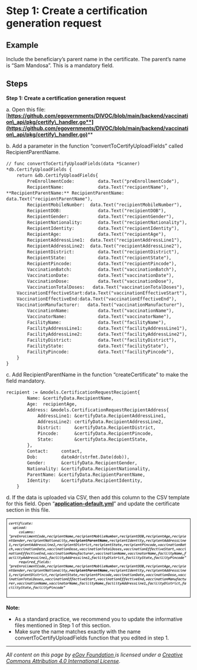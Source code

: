 # Step 1: Create a certification generation request

## Example

Include the beneficiary’s parent name in the certificate. The parent’s name is “Sam Mandosa”. This is a mandatory field.

## **Steps**

**Step 1: Create a certification generation request**

a. Open this file: [**https://github.com/egovernments/DIVOC/blob/main/backend/vaccination\_api/pkg/certify\_handler.go**](https://github.com/egovernments/DIVOC/blob/main/backend/vaccination\_api/pkg/certify\_handler.go)****

b. Add a parameter in the function “convertToCertifyUploadFields” called RecipientParentName.

```markup
// func convertToCertifyUploadFields(data *Scanner) *db.CertifyUploadFields {
	return &db.CertifyUploadFields{
		PreEnrollmentCode:         data.Text("preEnrollmentCode"),
		RecipientName:             data.Text("recipientName"),
**RecipientParentName:** RecipientParentName:        data.Text("recipientParentName"),
		RecipientMobileNumber:  data.Text("recipientMobileNumber"),
		RecipientDOB:              data.Text("recipientDOB"),
		RecipientGender:           data.Text("recipientGender"),
		RecipientNationality:      data.Text("recipientNationality"),
		RecipientIdentity:         data.Text("recipientIdentity"),
		RecipientAge:              data.Text("recipientAge"),
		RecipientAddressLine1:  data.Text("recipientAddressLine1"),
		RecipientAddressLine2:  data.Text("recipientAddressLine2"),
		RecipientDistrict:         data.Text("recipientDistrict"),
		RecipientState:            data.Text("recipientState"),
		RecipientPincode:          data.Text("recipientPincode"),
		VaccinationBatch:          data.Text("vaccinationBatch"),
		VaccinationDate:           data.Text("vaccinationDate"),
		VaccinationDose:           data.Text("vaccinationDose"),
		VaccinationTotalDoses:   data.Text("vaccinationTotalDoses"),
	VaccinationEffectiveStart:data.Text("vaccinationEffectiveStart"),
	VaccinationEffectiveEnd:data.Text("vaccinationEffectiveEnd"),
	VaccinationManufacturer:   data.Text("vaccinationManufacturer"),
		VaccinationName:           data.Text("vaccinationName"),
		VaccinatorName:            data.Text("vaccinatorName"),
		FacilityName:              data.Text("facilityName"),
		FacilityAddressLine1:      data.Text("facilityAddressLine1"),
		FacilityAddressLine2:      data.Text("facilityAddressLine2"),
		FacilityDistrict:          data.Text("facilityDistrict"),
		FacilityState:             data.Text("facilityState"),
		FacilityPincode:           data.Text("facilityPincode"),
	}
}
```

c. Add RecipientParentName in the function “createCertificate” to make the field mandatory.

```
recipient := &models.CertificationRequestRecipient{
		Name: &certifyData.RecipientName,
		Age:  recipientAge,
		Address: &models.CertificationRequestRecipientAddress{
			AddressLine1: &certifyData.RecipientAddressLine1,
			AddressLine2: certifyData.RecipientAddressLine2,
			District:     &certifyData.RecipientDistrict,
			Pincode:      &certifyData.RecipientPincode,
			State:        &certifyData.RecipientState,
		},
		Contact:     contact,
		Dob:         dateAdr(strfmt.Date(dob)),
		Gender:      &certifyData.RecipientGender,
		Nationality: &certifyData.RecipientNationality,
		ParentName: &certifyData.RecipientParentName,
		Identity:    &certifyData.RecipientIdentity,
	}
```

d. If the data is uploaded via CSV, then add this column to the CSV template for this field. Open “[**application-default.yml**](https://github.com/egovernments/DIVOC/edit/main/backend/vaccination\_api/config/application-default.yml)” and update the certificate section in this file.

![](<../../../.gitbook/assets/Screenshot 2021-12-27 at 9.44.26 AM.png>)

**Note:**

* As a standard practice, we recommend you to update the informative files mentioned in Step 1 of this section.
* Make sure the name matches exactly with the name convertToCertifyUploadFields function that you edited in step 1.

****

_All content on this page by_ [_eGov Foundation_ ](https://egov.org.in)_is licensed under a_ [_Creative Commons Attribution 4.0 International License_](http://creativecommons.org/licenses/by/4.0/)_._

